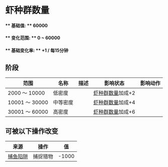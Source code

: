 # 虾种群数量  
#### ** 基础值: ** 60000   
#### ** 变化范围: ** 0 ~ 60000  
#### ** 基础变化率: ** +1 / 每15分钟  
## 阶段  
范围  |  名称  |  描述  |  影响状态  |  影响动作  
----  |  ----  |  ----  |  ----  |  ----  
2000 ～ 10000  |  低密度  |    |  [虾种群数量](Pop_Prawn.md)加成+2  |    
10001 ～ 30000  |  中等密度  |    |  [虾种群数量](Pop_Prawn.md)加成+4  |    
30001 ～ 60000  |  高密度  |    |  [虾种群数量](Pop_Prawn.md)加成+6  |    
## 可被以下操作改变  
来源  |  操作  |  值  
----  |  ----  |  ----  
[捕鱼陷阱](FishTrapDeployed.md)  |  捕捉猎物  |  -1000  
